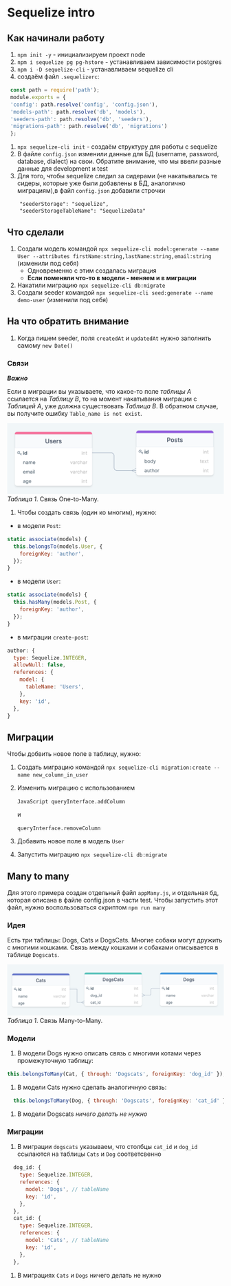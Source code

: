 # Sequelize intro

## Как начинали работу

1.  `npm init -y` - инициализируем проект node
1.  `npm i sequelize pg pg-hstore` - устанавливаем зависимости postgres
1.  `npm i -D sequelize-cli` - устанавливаем sequelize cli
1.  создаём файл `.sequelizerc`:

```Javascript
 const path = require('path');
 module.exports = {
 'config': path.resolve('config', 'config.json'),
 'models-path': path.resolve('db', 'models'),
 'seeders-path': path.resolve('db', 'seeders'),
 'migrations-path': path.resolve('db', 'migrations')
 };
```

1. `npx sequelize-cli init` - создаём структуру для работы с sequelize
1. В файле `config.json` изменили данные для БД (username, password, database, dialect) на
   свои. Обратите внимание, что мы ввели разные данные для development и test
1. Для того, чтобы sequelize следил за сидерами (не накатывались те сидеры, которые уже
   были добавлены в БД, аналогично миграциям),в файл `config.json` добавили строчки

```
    "seederStorage": "sequelize",
    "seederStorageTableName": "SequelizeData"
```

## Что сделали

1.  Создали модель командой
    `npx sequelize-cli model:generate --name User --attributes firstName:string,lastName:string,email:string`
    (изменили под себя)
    - Одновременно с этим создалась миграция
    - **Если поменяли что-то в модели - меняем и в миграции**
1.  Накатили миграцию `npx sequelize-cli db:migrate`
1.  Создали seeder командой `npx sequelize-cli seed:generate --name demo-user` (изменили
    под себя)

## На что обратить внимание

1.  Когда пишем seeder, поля `createdAt` и `updatedAt` нужно заполнить самому `new Date()`

### Связи

**_Важно_**

Если в миграции вы указываете, что какое-то поле _таблицы А_ ссылается на _Таблицу В_, то
на момент накатывания миграции с _Таблицей А_, уже должна существовать _Таблица В_. В
обратном случае, вы получите ошибку `Table_name is not exist`.

![One-to-Many relation](./1.png)  
_Таблица 1_. Связь One-to-Many.

1.  Чтобы создать связь (один ко многим), нужно:

- в модели `Post`:

```js
static associate(models) {
  this.belongsTo(models.User, {
    foreignKey: 'author',
  });
}
```

- в модели `User`:

```js
static associate(models) {
  this.hasMany(models.Post, {
    foreignKey: 'author',
  });
}
```

- в миграции `create-post`:

```js
author: {
  type: Sequelize.INTEGER,
  allowNull: false,
  references: {
    model: {
      tableName: 'Users',
    },
    key: 'id',
  },
}
```

## Миграции

Чтобы добвить новое поле в таблицу, нужно:

1. Создать миграцию командой
   `npx sequelize-cli migration:create --name new_column_in_user`

1. Изменить миграцию с использованием

   `JavaScript queryInterface.addColumn `

   и

   `queryInterface.removeColumn`

1. Добавить новое поле в модель `User`
1. Запустить миграцию `npx sequelize-cli db:migrate`

## Many to many

Для этого примера создан отдельный файл `appMany.js`, и отдельная бд, которая описана в
файле config.json в части test. Чтобы запустить этот файл, нужно воспользоваться скриптом
`npm run many`

### Идея

Есть три таблицы: Dogs, Cats и DogsCats. Многие собаки могут дружить с многими кошками.
Связь между кошками и собаками описывается в таблице `Dogscats`.

![Many-to-Many relation](./2.png)  
_Таблица 1_. Связь Many-to-Many.

### Модели

1. В модели Dogs нужно описать связь с многими котами через промежуточную таблицу:

```Javascript
this.belongsToMany(Cat, { through: 'Dogscats', foreignKey: 'dog_id' });
```

1. В модели Cats нужно сделать аналогичную связь:

```Javascript
  this.belongsToMany(Dog, { through: 'Dogscats', foreignKey: 'cat_id' });
```

1. В модели Dogscats _ничего делать не нужно_

### Миграции

1. В миграции `dogscats` указываем, что столбцы `cat_id` и `dog_id` ссылаются на таблицы
   `Cats` и `Dog` соответсвенно

```js
  dog_id: {
    type: Sequelize.INTEGER,
    references: {
      model: 'Dogs', // tableName
      key: 'id',
    },
  },
  cat_id: {
    type: Sequelize.INTEGER,
    references: {
      model: 'Cats', // tableName
      key: 'id',
    },
  },
```

1. В миграциях `Cats` и `Dogs` ничего делать не нужно
